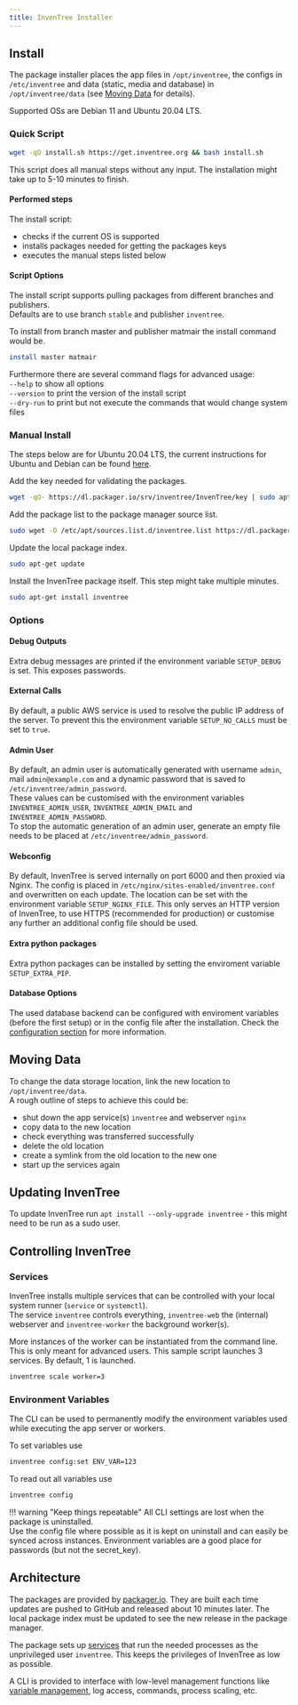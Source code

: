 ```yaml
---
title: InvenTree Installer
---
```


## Install
The package installer places the app files in `/opt/inventree`, the configs in `/etc/inventree` and data (static, media and database) in `/opt/inventree/data` (see [Moving Data](#moving-data) for details).

Supported OSs are Debian 11 and Ubuntu 20.04 LTS.

### Quick Script

```bash
wget -qO install.sh https://get.inventree.org && bash install.sh
```

This script does all manual steps without any input. The installation might take up to 5-10 minutes to finish.

#### Performed steps
The install script:
- checks if the current OS is supported
- installs packages needed for getting the packages keys
- executes the manual steps listed below

#### Script Options
The install script supports pulling packages from different branches and publishers.  
Defaults are to use branch `stable` and publisher `inventree`.

To install from branch master and publisher matmair the install command would be.
```bash
install master matmair
```

Furthermore there are several command flags for advanced usage:  
`--help` to show all options  
`--version` to print the version of the install script  
`--dry-run` to print but not execute the commands that would change system files  

### Manual Install

The steps below are for Ubuntu 20.04 LTS, the current instructions for Ubuntu and Debian  can be found [here](https://packager.io/gh/inventree/InvenTree).

Add the key needed for validating the packages.
```bash
wget -qO- https://dl.packager.io/srv/inventree/InvenTree/key | sudo apt-key add -
```

Add the package list to the package manager source list.
```bash
sudo wget -O /etc/apt/sources.list.d/inventree.list https://dl.packager.io/srv/inventree/InvenTree/stable/installer/ubuntu/20.04.repo
```

Update the local package index.
```bash
sudo apt-get update
```

Install the InvenTree package itself. This step might take multiple minutes.
```bash
sudo apt-get install inventree
```

### Options

#### Debug Outputs
Extra debug messages are printed if the environment variable `SETUP_DEBUG` is set. This exposes passwords.

#### External Calls
By default, a public AWS service is used to resolve the public IP address of the server. To prevent this the environment variable `SETUP_NO_CALLS` must be set to `true`.

#### Admin User
By default, an admin user is automatically generated with username `admin`, mail `admin@example.com` and a dynamic password that is saved to `/etc/inventree/admin_password`.  
These values can be customised with the environment variables `INVENTREE_ADMIN_USER`, `INVENTREE_ADMIN_EMAIL` and `INVENTREE_ADMIN_PASSWORD`.  
To stop the automatic generation of an admin user, generate an empty file needs to be placed at `/etc/inventree/admin_password`.

#### Webconfig
By default, InvenTree is served internally on port 6000 and then proxied via Nginx. The config is placed in `/etc/nginx/sites-enabled/inventree.conf` and overwritten on each update. The location can be set with the environment variable `SETUP_NGINX_FILE`.
This only serves an HTTP version of InvenTree, to use HTTPS (recommended for production) or customise any further an additional config file should be used.

#### Extra python packages
Extra python packages can be installed by setting the enviroment variable `SETUP_EXTRA_PIP`.

#### Database Options
The used database backend can be configured with enviroment variables (before the first setup) or in the config file after the installation. Check the [configuration section](./config.md#database-options) for more information.

## Moving Data
To change the data storage location, link the new location to `/opt/inventree/data`.  
A rough outline of steps to achieve this could be:
- shut down the app service(s) `inventree` and webserver `nginx`
- copy data to the new location
- check everything was transferred successfully
- delete the old location
- create a symlink from the old location to the new one
- start up the services again

## Updating InvenTree

To update InvenTree run `apt install --only-upgrade inventree` - this might need to be run as a sudo user.

## Controlling InvenTree

### Services
InvenTree installs multiple services that can be controlled with your local system runner (`service` or `systemctl`).  
The service `inventree` controls everything, `inventree-web` the (internal) webserver and `inventree-worker` the background worker(s).

More instances of the worker can be instantiated from the command line. This is only meant for advanced users.
This sample script launches 3 services. By default, 1 is launched.
```bash
inventree scale worker=3
```

### Environment Variables

The CLI can be used to permanently modify the environment variables used while executing the app server or workers.

To set variables use
```bash
inventree config:set ENV_VAR=123
```

To read out all variables use
```bash
inventree config
```

!!! warning "Keep things repeatable"
    All CLI settings are lost when the package is uninstalled.  
    Use the config file where possible as it is kept on uninstall and can easily be synced across instances. Environment variables are a good place for passwords (but not the secret_key).

## Architecture

The packages are provided by [packager.io](https://packager.io/). They are built each time updates are pushed to GitHub and released about 10 minutes later. The local package index must be updated to see the new release in the package manager.

The package sets up [services](#controlling-inventree) that run the needed processes as the unprivileged user `inventree`. This keeps the privileges of InvenTree as low as possible.

A CLI is provided to interface with low-level management functions like [variable management](#enviroment-variables), log access, commands, process scaling, etc.
